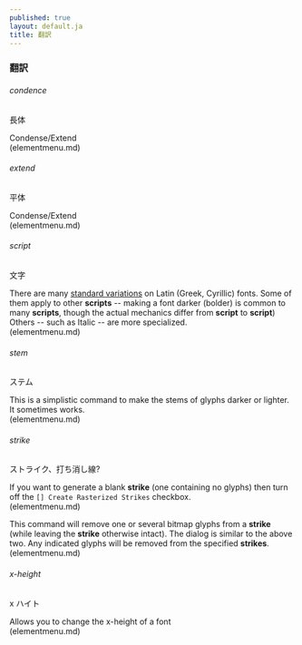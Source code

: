 ```yaml
---
published: true
layout: default.ja
title: 翻訳
---
```


### 翻訳


###### condence

長体

Condense/Extend<br>
(elementmenu.md)


###### extend

平体

Condense/Extend<br>
(elementmenu.md)


###### script

文字

There are many [standard variations](../Styles/) on Latin (Greek,
Cyrillic) fonts. Some of them apply to other **scripts** -- making a font
darker (bolder) is common to many **scripts**, though the actual mechanics
differ from **script** to **script**) Others -- such as Italic -- are more
specialized.<br>
(elementmenu.md)

###### stem

ステム

This is a simplistic command to make the stems of glyphs darker or
lighter. It sometimes works.<br>
(elementmenu.md)


###### strike

ストライク、打ち消し線?

If you want to generate a blank **strike** (one containing no glyphs) then
turn off the `[] Create Rasterized Strikes` checkbox.<br>
(elementmenu.md)

This command will remove one or several bitmap glyphs from a **strike**
(while leaving the **strike** otherwise intact). The dialog is similar to
the above two. Any indicated glyphs will be removed from the specified
**strikes**.<br>
(elementmenu.md)


###### x-height

x ハイト

Allows you to change the x-height of a font<br>
(elementmenu.md)

